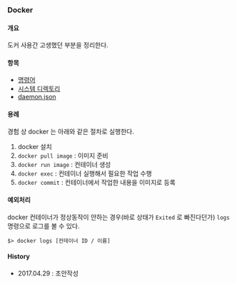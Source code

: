 ### Docker 

#### 개요
도커 사용간 고생했던 부분을 정리한다.

#### 항목
- [명령어](https://github.com/juneyoung/DEV-INFOS/blob/master/Docker/command/command.md)
- [시스템 디렉토리](https://github.com/juneyoung/DEV-INFOS/blob/master/Docker/sysdir/sysdir.md)
- [daemon.json](https://github.com/juneyoung/DEV-INFOS/blob/master/Docker/daemon/daemon.md)

#### 용례
경험 상 docker 는 아래와 같은 절차로 실행한다.
1. docker 설치
2. `docker pull image` : 이미지 준비
3. `docker run image` : 컨테이너 생성
4. `docker exec` : 컨테이너 실행해서 필요한 작업 수행
5. `docker commit` : 컨테이너에서 작업한 내용을 이미지로 등록

#### 예외처리
docker 컨테이너가 정상동작이 안하는 경우(바로 상태가 `Exited` 로 빠진다던가) `logs` 명령으로 로그를 볼 수 있다.
```
$> docker logs [컨테이너 ID / 이름]
```

#### History
- 2017.04.29 : 초안작성
